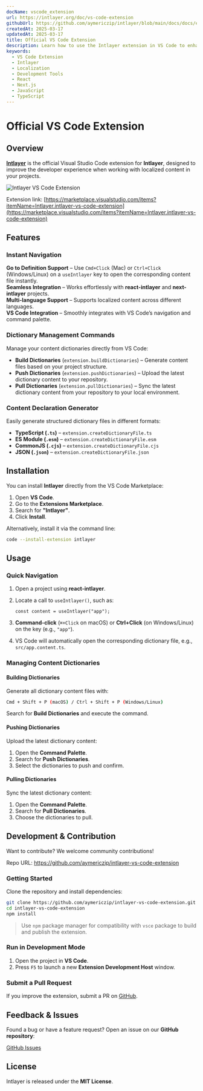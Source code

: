 ```yaml
---
docName: vscode_extension
url: https://intlayer.org/doc/vs-code-extension
githubUrl: https://github.com/aymericzip/intlayer/blob/main/docs/docs/en/vs_code_extension.md
createdAt: 2025-03-17
updatedAt: 2025-03-17
title: Official VS Code Extension
description: Learn how to use the Intlayer extension in VS Code to enhance your development workflow. Quickly navigate between localized content and manage your dictionaries efficiently.
keywords:
  - VS Code Extension
  - Intlayer
  - Localization
  - Development Tools
  - React
  - Next.js
  - JavaScript
  - TypeScript
---
```


# Official VS Code Extension

## Overview

[**Intlayer**](https://marketplace.visualstudio.com/items?itemName=Intlayer.intlayer-vs-code-extension) is the official Visual Studio Code extension for **Intlayer**, designed to improve the developer experience when working with localized content in your projects.

![Intlayer VS Code Extension](https://github.com/aymericzip/intlayer/blob/main/docs/assets/vs_code_extension_demo.gif)

Extension link: [https://marketplace.visualstudio.com/items?itemName=Intlayer.intlayer-vs-code-extension](https://marketplace.visualstudio.com/items?itemName=Intlayer.intlayer-vs-code-extension)

## Features

### Instant Navigation

**Go to Definition Support** – Use `Cmd+Click` (Mac) or `Ctrl+Click` (Windows/Linux) on a `useIntlayer` key to open the corresponding content file instantly.  
**Seamless Integration** – Works effortlessly with **react-intlayer** and **next-intlayer** projects.  
**Multi-language Support** – Supports localized content across different languages.  
**VS Code Integration** – Smoothly integrates with VS Code’s navigation and command palette.

### Dictionary Management Commands

Manage your content dictionaries directly from VS Code:

- **Build Dictionaries** (`extension.buildDictionaries`) – Generate content files based on your project structure.
- **Push Dictionaries** (`extension.pushDictionaries`) – Upload the latest dictionary content to your repository.
- **Pull Dictionaries** (`extension.pullDictionaries`) – Sync the latest dictionary content from your repository to your local environment.

### Content Declaration Generator

Easily generate structured dictionary files in different formats:

- **TypeScript (`.ts`)** – `extension.createDictionaryFile.ts`
- **ES Module (`.esm`)** – `extension.createDictionaryFile.esm`
- **CommonJS (`.cjs`)** – `extension.createDictionaryFile.cjs`
- **JSON (`.json`)** – `extension.createDictionaryFile.json`

## Installation

You can install **Intlayer** directly from the VS Code Marketplace:

1. Open **VS Code**.
2. Go to the **Extensions Marketplace**.
3. Search for **"Intlayer"**.
4. Click **Install**.

Alternatively, install it via the command line:

```sh
code --install-extension intlayer
```

## Usage

### Quick Navigation

1. Open a project using **react-intlayer**.
2. Locate a call to `useIntlayer()`, such as:

   ```tsx
   const content = useIntlayer("app");
   ```

3. **Command-click** (`⌘+Click` on macOS) or **Ctrl+Click** (on Windows/Linux) on the key (e.g., `"app"`).
4. VS Code will automatically open the corresponding dictionary file, e.g., `src/app.content.ts`.

### Managing Content Dictionaries

#### Building Dictionaries

Generate all dictionary content files with:

```sh
Cmd + Shift + P (macOS) / Ctrl + Shift + P (Windows/Linux)
```

Search for **Build Dictionaries** and execute the command.

#### Pushing Dictionaries

Upload the latest dictionary content:

1. Open the **Command Palette**.
2. Search for **Push Dictionaries**.
3. Select the dictionaries to push and confirm.

#### Pulling Dictionaries

Sync the latest dictionary content:

1. Open the **Command Palette**.
2. Search for **Pull Dictionaries**.
3. Choose the dictionaries to pull.

## Development & Contribution

Want to contribute? We welcome community contributions!

Repo URL: https://github.com/aymericzip/intlayer-vs-code-extension

### Getting Started

Clone the repository and install dependencies:

```sh
git clone https://github.com/aymericzip/intlayer-vs-code-extension.git
cd intlayer-vs-code-extension
npm install
```

> Use `npm` package manager for compatibility with `vsce` package to build and publish the extension.

### Run in Development Mode

1. Open the project in **VS Code**.
2. Press `F5` to launch a new **Extension Development Host** window.

### Submit a Pull Request

If you improve the extension, submit a PR on [GitHub](https://github.com/aymericzip/intlayer-vs-code-extension).

## Feedback & Issues

Found a bug or have a feature request? Open an issue on our **GitHub repository**:

[GitHub Issues](https://github.com/aymericzip/intlayer-vs-code-extension/issues)

## License

Intlayer is released under the **MIT License**.
